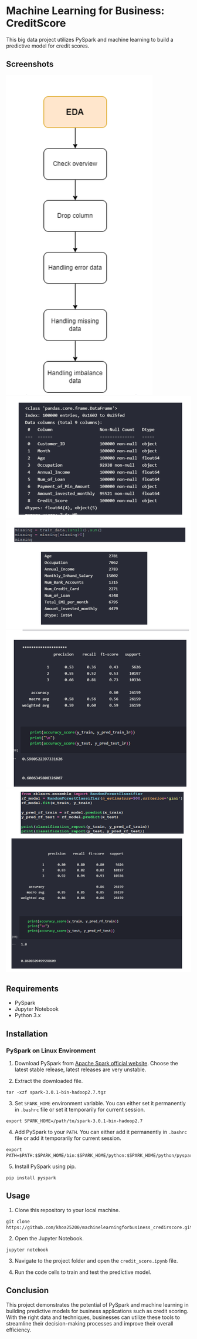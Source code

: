 # Machine Learning for Business: CreditScore

This big data project utilizes PySpark and machine learning to build a predictive model for credit scores. 

## Screenshots
![Screenshots](Screenshots/Screenshot_1.png)
![Screenshots](Screenshots/Screenshot_2.png)
![Screenshots](Screenshots/Screenshot_3.png)
![Screenshots](Screenshots/Screenshot_4.png)
![Screenshots](Screenshots/Screenshot_5.png)

## Requirements

- PySpark
- Jupyter Notebook
- Python 3.x

## Installation

### PySpark on Linux Environment

1. Download PySpark from [Apache Spark official website](https://spark.apache.org/downloads.html). Choose the latest stable release, latest releases are very unstable.

2. Extract the downloaded file.

```
tar -xzf spark-3.0.1-bin-hadoop2.7.tgz
```

3. Set `SPARK_HOME` environment variable. You can either set it permanently in `.bashrc` file or set it temporarily for current session.

```
export SPARK_HOME=/path/to/spark-3.0.1-bin-hadoop2.7
```

4. Add PySpark to your `PATH`. You can either add it permanently in `.bashrc` file or add it temporarily for current session.

```
export PATH=$PATH:$SPARK_HOME/bin:$SPARK_HOME/python:$SPARK_HOME/python/pyspark
```

5. Install PySpark using pip.

```
pip install pyspark
```

## Usage

1. Clone this repository to your local machine.

```
git clone https://github.com/khoa25200/machinelearningforbusiness_credirscore.git
```

2. Open the Jupyter Notebook.

```
jupyter notebook
```

3. Navigate to the project folder and open the `credit_score.ipynb` file.

4. Run the code cells to train and test the predictive model.

## Conclusion

This project demonstrates the potential of PySpark and machine learning in building predictive models for business applications such as credit scoring. With the right data and techniques, businesses can utilize these tools to streamline their decision-making processes and improve their overall efficiency.
